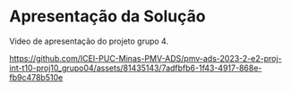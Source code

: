 # Apresentação da Solução

Video de apresentação do projeto grupo 4.


https://github.com/ICEI-PUC-Minas-PMV-ADS/pmv-ads-2023-2-e2-proj-int-t10-proj10_grupo04/assets/81435143/7adfbfb6-1f43-4917-868e-fb9c478b510e
